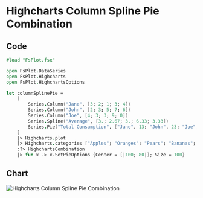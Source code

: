 Highcharts Column Spline Pie Combination
========================================

Code
----

```fsharp
#load "FsPlot.fsx"

open FsPlot.DataSeries
open FsPlot.Highcharts
open FsPlot.HighchartsOptions

let columnSplinePie =
    [
        Series.Column("Jane", [3; 2; 1; 3; 4])
        Series.Column("John", [2; 3; 5; 7; 6])
        Series.Column("Joe", [4; 3; 3; 9; 0])
        Series.Spline("Average", [3.; 2.67; 3.; 6.33; 3.33])
        Series.Pie("Total Consumption", ["Jane", 13; "John", 23; "Joe", 19])
    ]
    |> Highcharts.plot
    |> Highcharts.categories ["Apples"; "Oranges"; "Pears"; "Bananas"; "Plums"]
    :?> HighchartsCombination
    |> fun x -> x.SetPieOptions {Center = [|100; 80|]; Size = 100}
```
Chart
-----

![Highcharts Column Spline Pie Combination](https://raw.github.com/TahaHachana/FsPlot/master/screenshots/HighchartsColumnSplinePie.PNG)